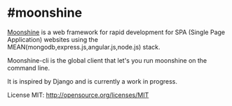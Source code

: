 #moonshine
====================

[Moonshine](https://github.com/Illniyar/moonshine) is a web framework for rapid development for SPA (Single Page Application) websites using the MEAN(mongodb,express.js,angular.js,node.js) stack.

Moonshine-cli is the global client that let's you run moonshine on the command line.

It is inspired by Django and is currently a work in progress.


License MIT:
http://opensource.org/licenses/MIT